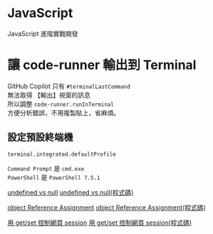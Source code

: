 # JavaScript
JavaScript 進階實戰開發

# 讓 code-runner 輸出到 Terminal
GitHub Copilot 只有 `#terminalLastCommand`  
無法取得 【輸出】視窗的訊息  
所以調整 `code-runner.runInTerminal`  
方便分析錯誤，不用複製貼上，省麻煩。  

## 設定預設終端機
```shell
terminal.integrated.defaultProfile
```
`Command Prompt` 是 `cmd.exe`  
`PowerShell` 是 `PowerShell 7.5.1`  

[undefined vs null](./docs/undefined_vs_null.md)
[undefined vs null(程式碼)](./src/undefined_vs_null.js)

[object Reference Assignment](./docs/objectReferenceAssignment.md)
[object Reference Assignment(程式碼)](./src/objectReferenceAssignment.js)

[用 get/set 控制網頁 session](./docs/session.md)
[用 get/set 控制網頁 session(程式碼)](./src/session.js)